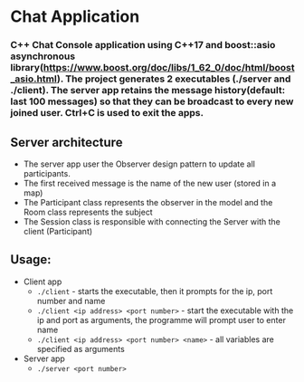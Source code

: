 # Chat Application

### C++ Chat Console application using C++17 and boost::asio asynchronous library(https://www.boost.org/doc/libs/1_62_0/doc/html/boost_asio.html). The project generates 2 executables (./server and ./client). The server app retains the message history(default: last 100 messages) so that they can be broadcast to every new joined user. Ctrl+C is used to exit the apps.

## Server architecture

- The server app user the Observer design pattern to update all participants.
- The first received message is the name of the new user (stored in a map)
- The Participant class represents the observer in the model and the Room class represents the subject
- The Session class is responsible with connecting the Server with the client (Participant)

## Usage:

- Client app
  - `./client` - starts the executable, then it prompts for the ip, port number and name
  - `./client <ip address> <port number>` -  start the executable with the ip and port as arguments, the programme will prompt user to enter name
  - `./client <ip address> <port number> <name>` - all variables are specified as arguments
- Server app
  - `./server <port number>`